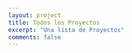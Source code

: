```yaml
---
layout: project
title: Todos los Proyectos
excerpt: "Una lista de Proyectos"
comments: false
---
```

